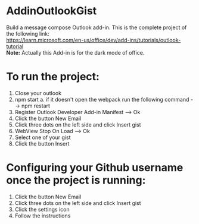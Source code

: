 # AddinOutlookGist
Build a message compose Outlook add-in. This is the complete project of the following link: <br/> 
https://learn.microsoft.com/en-us/office/dev/add-ins/tutorials/outlook-tutorial <br/>
<strong>Note:</strong> Actually this Add-in is for the dark mode of office. 
# To run the project:
1. Close your outlook
2. npm start
  a. if it doesn't open the webpack run the following command
    --> npm restart
3. Register Outlook Developer Add-in Manifest --> Ok
4. Click the button New Email
5. Click three dots on the left side and click Insert gist
6. WebView Stop On Load --> Ok
7. Select one of your gist
8. Click the button Insert

# Configuring your Github username once the project is running:
1. Click the button New Email
2. Click three dots on the left side and click Insert gist
3. Click the settings icon
4. Follow the instructions
